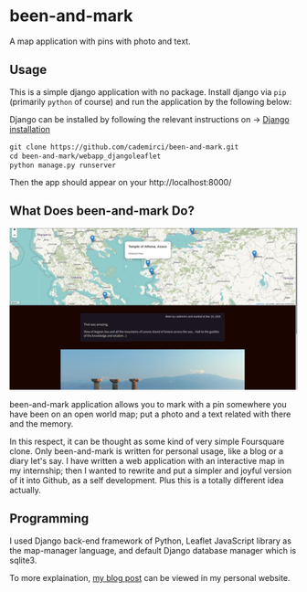 # been-and-mark
A map application with pins with photo and text.

## Usage

This is a simple django application with no package. Install django via `pip` (primarily `python` of course) and run the application by the
following below:

Django can be installed by following the relevant instructions on &rarr; [Django installation](https://www.djangoproject.com/download/)

```
git clone https://github.com/cademirci/been-and-mark.git
cd been-and-mark/webapp_djangoleaflet
python manage.py runserver
```

Then the app should appear on your http://localhost:8000/

## What Does been-and-mark Do?

![](screenshots/map.png)

been-and-mark application allows you to mark with a pin somewhere you have been on an open world map; put a photo and a text related with there and the memory.

In this respect, it can be thought as some kind of very simple Foursquare clone. Only been-and-mark is written for personal usage, like a blog or a diary let's say. I have written a web application with an interactive map in my internship; then I wanted to rewrite and put a simpler and joyful version of it into Github, as a self development. Plus this is a totally different idea actually.

## Programming

I used Django back-end framework of Python, Leaflet JavaScript library as the map-manager language, and default Django database manager which is sqlite3.

To more explaination, [my blog post](https://cademirci.github.io/a-web-application-with-world-map) can be viewed in my personal website.
